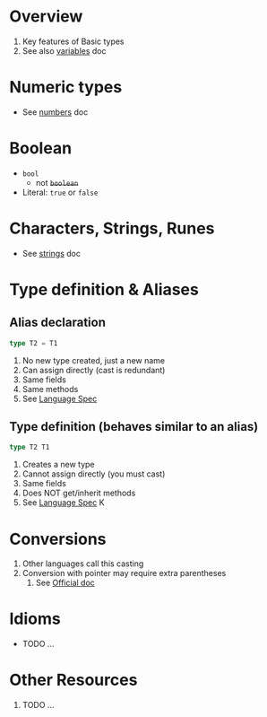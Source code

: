 # Overview
1. Key features of Basic types
1. See also [variables](./variables.md) doc


# Numeric types
- See [numbers](./types.numbers.md) doc


# Boolean
- `bool`
   - not ~~`boolean`~~
- Literal: `true` or `false`


# Characters, Strings, Runes
- See [strings](./strings.md) doc


# Type definition & Aliases
## Alias declaration
```go
type T2 = T1
```
1. No new type created, just a new name
1. Can assign directly (cast is redundant)
1. Same fields
1. Same methods
1. See [Language Spec](https://go.dev/ref/spec#Type_declarations)

## Type definition (behaves similar to an alias)
```go
type T2 T1
```
1. Creates a new type
1. Cannot assign directly (you must cast)
1. Same fields
1. Does NOT get/inherit methods
1. See [Language Spec](https://go.dev/ref/spec#Type_declarations)
K

# Conversions
1. Other languages call this casting
1. Conversion with pointer may require extra parentheses
    1. See [Official doc](https://go.dev/ref/spec#Conversions)


# Idioms
- TODO ...


# Other Resources
1. TODO ...
